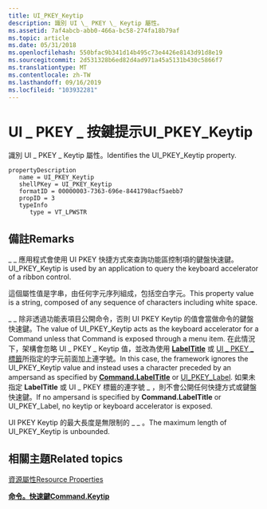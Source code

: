 ```yaml
---
title: UI_PKEY_Keytip
description: 識別 UI \_ PKEY \_ Keytip 屬性。
ms.assetid: 7af4abcb-abb0-466a-bc58-274fa18b79af
ms.topic: article
ms.date: 05/31/2018
ms.openlocfilehash: 550bfac9b341d14b495c73e4426e8143d91d8e19
ms.sourcegitcommit: 2d531328b6ed82d4ad971a45a5131b430c5866f7
ms.translationtype: MT
ms.contentlocale: zh-TW
ms.lasthandoff: 09/16/2019
ms.locfileid: "103932281"
---
```

# <a name="ui_pkey_keytip"></a><span data-ttu-id="d718d-103">UI \_ PKEY \_ 按鍵提示</span><span class="sxs-lookup"><span data-stu-id="d718d-103">UI\_PKEY\_Keytip</span></span>

<span data-ttu-id="d718d-104">識別 UI \_ PKEY \_ Keytip 屬性。</span><span class="sxs-lookup"><span data-stu-id="d718d-104">Identifies the UI\_PKEY\_Keytip property.</span></span>

```
propertyDescription
   name = UI_PKEY_Keytip
   shellPKey = UI_PKEY_Keytip
   formatID = 00000003-7363-696e-8441798acf5aebb7
   propID = 3
   typeInfo
      type = VT_LPWSTR
```

## <a name="remarks"></a><span data-ttu-id="d718d-105">備註</span><span class="sxs-lookup"><span data-stu-id="d718d-105">Remarks</span></span>

<span data-ttu-id="d718d-106">\_ \_ 應用程式會使用 UI PKEY 快捷方式來查詢功能區控制項的鍵盤快速鍵。</span><span class="sxs-lookup"><span data-stu-id="d718d-106">UI\_PKEY\_Keytip is used by an application to query the keyboard accelerator of a ribbon control.</span></span>

<span data-ttu-id="d718d-107">這個屬性值是字串，由任何字元序列組成，包括空白字元。</span><span class="sxs-lookup"><span data-stu-id="d718d-107">This property value is a string, composed of any sequence of characters including white space.</span></span>

<span data-ttu-id="d718d-108">\_ \_ 除非透過功能表項目公開命令，否則 UI PKEY Keytip 的值會當做命令的鍵盤快速鍵。</span><span class="sxs-lookup"><span data-stu-id="d718d-108">The value of UI\_PKEY\_Keytip acts as the keyboard accelerator for a Command unless that Command is exposed through a menu item.</span></span> <span data-ttu-id="d718d-109">在此情況下，架構會忽略 UI \_ PKEY \_ Keytip 值，並改為使用 [**LabelTitle**](windowsribbon-element-command-labeltitle.md) 或 [UI \_ PKEY \_ 標籤](windowsribbon-reference-properties-uipkey-label.md)所指定的字元前面加上連字號。</span><span class="sxs-lookup"><span data-stu-id="d718d-109">In this case, the framework ignores the UI\_PKEY\_Keytip value and instead uses a character preceded by an ampersand as specified by [**Command.LabelTitle**](windowsribbon-element-command-labeltitle.md) or [UI\_PKEY\_Label](windowsribbon-reference-properties-uipkey-label.md).</span></span> <span data-ttu-id="d718d-110">如果未指定 **LabelTitle** 或 UI \_ PKEY 標籤的連字號 \_ ，則不會公開任何快捷方式或鍵盤快速鍵。</span><span class="sxs-lookup"><span data-stu-id="d718d-110">If no ampersand is specified by **Command.LabelTitle** or UI\_PKEY\_Label, no keytip or keyboard accelerator is exposed.</span></span>

<span data-ttu-id="d718d-111">UI PKEY Keytip 的最大長度是無限制的 \_ \_ 。</span><span class="sxs-lookup"><span data-stu-id="d718d-111">The maximum length of UI\_PKEY\_Keytip is unbounded.</span></span>

## <a name="related-topics"></a><span data-ttu-id="d718d-112">相關主題</span><span class="sxs-lookup"><span data-stu-id="d718d-112">Related topics</span></span>

<dl> <dt>

[<span data-ttu-id="d718d-113">資源屬性</span><span class="sxs-lookup"><span data-stu-id="d718d-113">Resource Properties</span></span>](windowsribbon-reference-properties-resource.md)
</dt> <dt>

[<span data-ttu-id="d718d-114">**命令。快速鍵**</span><span class="sxs-lookup"><span data-stu-id="d718d-114">**Command.Keytip**</span></span>](windowsribbon-element-command-keytip.md)
</dt> </dl>

 

 




